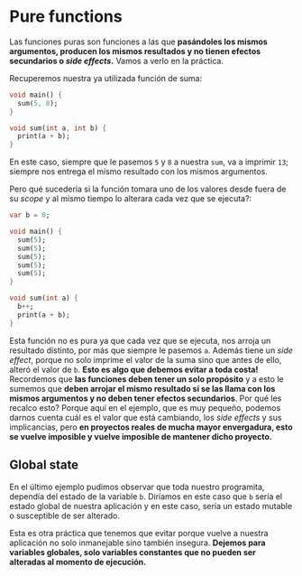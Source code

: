 # Pure functions

Las funciones puras son funciones a las que __pasándoles los mismos argumentos, producen los mismos resultados y no tienen efectos secundarios o _side effects_.__ Vamos a verlo en la práctica.

Recuperemos nuestra ya utilizada función de suma:

```dart
void main() {
  sum(5, 8);
}

void sum(int a, int b) {
  print(a + b);
}
```

En este caso, siempre que le pasemos `5` y `8` a nuestra `sum`, va a imprimir `13`; siempre nos entrega el mismo resultado con los mismos argumentos.

Pero qué sucedería si la función tomara uno de los valores desde fuera de su _scope_ y al mismo tiempo lo alterara cada vez que se ejecuta?:

```dart
var b = 0;

void main() {
  sum(5);
  sum(5);
  sum(5);
  sum(5);
  sum(5);
}

void sum(int a) {
  b++;
  print(a + b);
}
```

Esta función no es pura ya que cada vez que se ejecuta, nos arroja un resultado distinto, por más que siempre le pasemos `a`. Además tiene un _side effect_, porque no solo imprime el valor de la suma sino que antes de ello, alteró el valor de `b`. __Esto es algo que debemos evitar a toda costa!__ Recordemos que __las funciones deben tener un solo propósito__ y a esto le sumemos que __deben arrojar el mismo resultado si se las llama con los mismos argumentos y no deben tener efectos secundarios__. Por qué les recalco esto? Porque aquí en el ejemplo, que es muy pequeño, podemos darnos cuenta cuál es el valor que está cambiando, los _side effects_ y sus implicancias, pero __en proyectos reales de mucha mayor envergadura, esto se vuelve imposible y vuelve imposible de mantener dicho proyecto.__

## Global state

En el último ejemplo pudimos observar que toda nuestro programita, dependía del estado de la variable `b`. Diríamos en este caso que `b` sería el estado global de nuestra aplicación y en este caso, sería un estado mutable o susceptible de ser alterado.

Esta es otra práctica que tenemos que evitar porque vuelve a nuestra aplicación no solo inmanejable sino también insegura. __Dejemos para variables globales, solo variables constantes que no pueden ser alteradas al momento de ejecución.__
